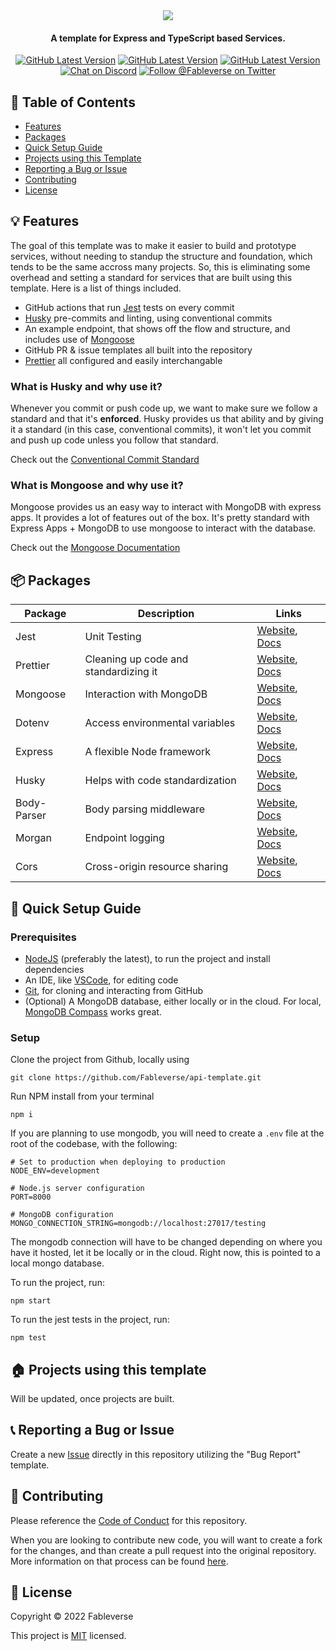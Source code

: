 <div align="center">
  <img src="https://user-images.githubusercontent.com/34040658/165447411-92f787dd-051b-43d6-98b5-55fbc885955f.png" />
  <h4> A template for Express and TypeScript based Services. </h4>
  
  <a href="https://github.com/Fableverse/api-template/releases"
    ><img
      src="https://img.shields.io/github/workflow/status/fableverse/api-template/Run Jest?color=white&label=build&style=flat-square"
      alt="GitHub Latest Version"
  /></a>
  <a href="https://github.com/Fableverse/api-template/releases"
    ><img
      src="https://img.shields.io/github/v/tag/fableverse/api-template?color=white&label=version&style=flat-square"
      alt="GitHub Latest Version"
  /></a>
  <a href=""
    ><img
      src="https://img.shields.io/github/commit-activity/w/fableverse/api-template?color=white&label=commit activity&style=flat-square"
      alt="GitHub Latest Version"
  /></a>
  <br />
  <a href="https://discord.gg/5a9bSRyYyF"
    ><img
      src="https://img.shields.io/discord/966144993163091988?label=discord&color=blue&style=flat-square"
      alt="Chat on Discord"
  /></a>
  <a href="https://twitter.com/Fableverse"
    ><img
      src="https://img.shields.io/badge/twitter-@fableverse-1DA1F3?color=blue&style=flat-square"
      alt="Follow @Fableverse on Twitter"
  /></a>
</div>

## 📖 Table of Contents
- [Features](#-features)
- [Packages](#-packages)
- [Quick Setup Guide](#-quick-setup-guide)
- [Projects using this Template](#-projects-using-this-template)
- [Reporting a Bug or Issue](#-reporting-a-bug-or-issue)
- [Contributing](#-contributing)
- [License](#-license)

## 💡 Features
The goal of this template was to make it easier to build and prototype services, without needing to standup the structure and foundation, which tends to be the same accross many projects. So, this is eliminating some overhead and setting a standard for services that are built using this template. Here is a list of things included.
- GitHub actions that run [Jest](https://jestjs.io/) tests on every commit
- [Husky](https://typicode.github.io/husky/#/) pre-commits and linting, using conventional commits
- An example endpoint, that shows off the flow and structure, and includes use of [Mongoose](https://mongoosejs.com/)
- GitHub PR & issue templates all built into the repository
- [Prettier](https://prettier.io/) all configured and easily interchangable

### What is Husky and why use it?
Whenever you commit or push code up, we want to make sure we follow a standard and that it's **enforced**. Husky provides us that ability and by giving it a standard (in this case, conventional commits), it won't let you commit and push up code unless you follow that standard. 

Check out the [Conventional Commit Standard](https://www.conventionalcommits.org/en/v1.0.0/)

### What is Mongoose and why use it?
Mongoose provides us an easy way to interact with MongoDB with express apps. It provides a lot of features out of the box. It's pretty standard with Express Apps + MongoDB to use mongoose to interact with the database.

Check out the [Mongoose Documentation](https://mongoosejs.com/docs/index.html)

## 📦 Packages

| Package         | Description                           | Links          |
| --------------- | ------------------------------------- | -------------- |
| Jest            | Unit Testing                          | [Website](), [Docs]() |
| Prettier        | Cleaning up code and standardizing it | [Website](), [Docs]() |
| Mongoose        | Interaction with MongoDB              | [Website](), [Docs]() |
| Dotenv          | Access environmental variables        | [Website](), [Docs]() |
| Express         | A flexible Node framework             | [Website](), [Docs]() |
| Husky           | Helps with code standardization       | [Website](), [Docs]() |
| Body-Parser     | Body parsing middleware               | [Website](), [Docs]() |
| Morgan          | Endpoint logging                      | [Website](), [Docs]() |
| Cors            | Cross-origin resource sharing         | [Website](), [Docs]() |

## 🚀 Quick Setup Guide
### Prerequisites
- [NodeJS](https://nodejs.org/en/) (preferably the latest), to run the project and install dependencies
- An IDE, like [VSCode](https://code.visualstudio.com/), for editing code
- [Git](https://gitforwindows.org/), for cloning and interacting from GitHub
- (Optional) A MongoDB database, either locally or in the cloud. For local, [MongoDB Compass](https://www.mongodb.com/products/compass) works great.

### Setup
Clone the project from Github, locally using 

```
git clone https://github.com/Fableverse/api-template.git
```

Run NPM install from your terminal
```
npm i
```

If you are planning to use mongodb, you will need to create a `.env` file at the root of the codebase, with the following:
```env
# Set to production when deploying to production
NODE_ENV=development

# Node.js server configuration
PORT=8000

# MongoDB configuration
MONGO_CONNECTION_STRING=mongodb://localhost:27017/testing
```
The mongodb connection will have to be changed depending on where you have it hosted, let it be locally or in the cloud. Right now, this is pointed to a local mongo database.

To run the project, run:
```
npm start
```

To run the jest tests in the project, run:
```
npm test
```

## 🏠 Projects using this template
Will be updated, once projects are built.

## 📞 Reporting a Bug or Issue
Create a new [Issue](https://github.com/Fableverse/api-template/issues) directly in this repository utilizing the "Bug Report" template.

## 🤝 Contributing
Please reference the [Code of Conduct](https://github.com/Fableverse/api-template/blob/main/CODE_OF_CONDUCT.md) for this repository.

When you are looking to contribute new code, you will want to create a fork for the changes, and than create a pull request into the original repository. More information on that process can be found [here](https://docs.github.com/en/pull-requests/collaborating-with-pull-requests/proposing-changes-to-your-work-with-pull-requests/creating-a-pull-request-from-a-fork).

## 📝 License
Copyright © 2022 Fableverse

This project is [MIT](https://github.com/Fableverse/api-template/blob/main/LICENSE) licensed.
